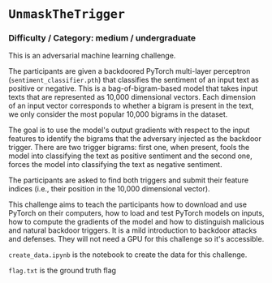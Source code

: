# `UnmaskTheTrigger`

### Difficulty / Category: medium / undergraduate

This is an adversarial machine learning challenge.

The participants are given a backdoored PyTorch multi-layer perceptron (`sentiment_classifier.pth`) that classifies the sentiment of an input text as positive or negative. This is a bag-of-bigram-based model that takes input texts that are represented as 10,000 dimensional vectors. Each dimension of an input vector corresponds to whether a bigram is present in the text, we only consider the most popular 10,000 bigrams in the dataset.

The goal is to use the model's output gradients with respect to the input features to identify the bigrams that the adversary injected as the backdoor trigger. There are two trigger bigrams: first one, when present, fools the model into classifying the text as positive sentiment and the second one, forces the model into classifying the text as negative sentiment.

The participants are asked to find both triggers and submit their feature indices (i.e., their position in the 10,000 dimensional vector).

This challenge aims to teach the participants how to download and use PyTorch on their computers, how to load and test PyTorch models on inputs, how to compute the gradients of the model and how to distinguish malicious and natural backdoor triggers. It is a mild introduction to backdoor attacks and defenses. They will not need a GPU for this challenge so it's accessible.

`create_data.ipynb` is the notebook to create the data for this challenge.

`flag.txt` is the ground truth flag
